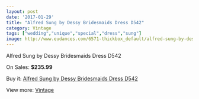 ```yaml
---
layout: post
date: '2017-01-29'
title: "Alfred Sung by Dessy Bridesmaids Dress D542"
category: Vintage
tags: ["wedding","unique","special","dress","sung"]
image: http://www.eudances.com/6571-thickbox_default/alfred-sung-by-dessy-bridesmaids-dress-d542.jpg
---
```

Alfred Sung by Dessy Bridesmaids Dress D542

On Sales: **$235.99**
<a href="https://www.eudances.com/en/vintage/2409-alfred-sung-by-dessy-bridesmaids-dress-d542.html"><amp-img layout="responsive" width="600" height="600" src="//www.eudances.com/6571-thickbox_default/alfred-sung-by-dessy-bridesmaids-dress-d542.jpg" alt="Alfred Sung by Dessy Bridesmaids Dress D542 0" /></a>
<a href="https://www.eudances.com/en/vintage/2409-alfred-sung-by-dessy-bridesmaids-dress-d542.html"><amp-img layout="responsive" width="600" height="600" src="//www.eudances.com/6572-thickbox_default/alfred-sung-by-dessy-bridesmaids-dress-d542.jpg" alt="Alfred Sung by Dessy Bridesmaids Dress D542 1" /></a>

Buy it: [Alfred Sung by Dessy Bridesmaids Dress D542](https://www.eudances.com/en/vintage/2409-alfred-sung-by-dessy-bridesmaids-dress-d542.html "Alfred Sung by Dessy Bridesmaids Dress D542")

View more: [Vintage](https://www.eudances.com/en/29-vintage "Vintage")